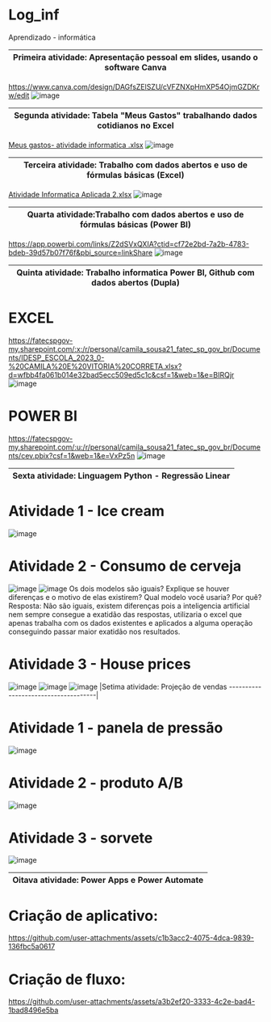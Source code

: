 # Log_inf
Aprendizado - informática 

| Primeira atividade: Apresentação pessoal em slides, usando o software Canva
-----------------------------------------------------------------------------|
https://www.canva.com/design/DAGfsZElSZU/cVFZNXpHmXP54OjmGZDKrw/edit
![image](https://github.com/user-attachments/assets/d1b9aacb-a817-4228-98f1-e289a1f37098)

|Segunda atividade: Tabela "Meus Gastos" trabalhando dados cotidianos no Excel
------------------------------------------------------------------------------|
[Meus gastos- atividade informatica .xlsx](https://github.com/user-attachments/files/19398602/Meus.gastos-.atividade.informatica.xlsx)
![image](https://github.com/user-attachments/assets/24d26ccc-92d1-4ebd-be14-a6b53090533c)

|Terceira atividade: Trabalho com dados abertos e uso de fórmulas básicas (Excel)
---------------------------------------------------------------------------------|
[Atividade Informatica Aplicada 2.xlsx](https://github.com/user-attachments/files/19452220/Atividade.Informatica.Aplicada.2.xlsx)
![image](https://github.com/user-attachments/assets/d9a2d5e0-2793-4848-b29b-ad99379e400a)

|Quarta atividade:Trabalho com dados abertos e uso de fórmulas básicas (Power BI)
---------------------------------------------------------------------------------|
https://app.powerbi.com/links/Z2dSVxQXIA?ctid=cf72e2bd-7a2b-4783-bdeb-39d57b07f76f&pbi_source=linkShare
![image](https://github.com/user-attachments/assets/e9e7c058-904d-480c-b671-8ad5b71ae0ff)

|Quinta atividade: Trabalho informatica Power BI, Github com dados abertos (Dupla)
----------------------------------------------------------------------------------|
# EXCEL
https://fatecspgov-my.sharepoint.com/:x:/r/personal/camila_sousa21_fatec_sp_gov_br/Documents/IDESP_ESCOLA_2023_0-%20CAMILA%20E%20VITORIA%20CORRETA.xlsx?d=wfbb4fa061b014e32bad5ecc509ed5c1c&csf=1&web=1&e=BIRQjr
![image](https://github.com/user-attachments/assets/4a2c3d43-1c3c-4afe-b785-03215ae5245e)

# POWER BI
https://fatecspgov-my.sharepoint.com/:u:/r/personal/camila_sousa21_fatec_sp_gov_br/Documents/cev.pbix?csf=1&web=1&e=VxPz5n
![image](https://github.com/user-attachments/assets/423b76ef-3609-44f3-b576-533728ef13cb)

|Sexta atividade: Linguagem Python - Regressão Linear 
-----------------------------------------------------|
# Atividade 1 - Ice cream
![image](https://github.com/user-attachments/assets/1da55875-9796-4cfd-ab24-50d7de7d2d92)
# Atividade 2 - Consumo de cerveja
![image](https://github.com/user-attachments/assets/cafa4a8c-8431-4e64-8920-f3c341219e5c)
![image](https://github.com/user-attachments/assets/69868690-6ec9-4336-9221-871451f828d4)
Os dois modelos são iguais? Explique se houver diferenças e o motivo de elas existirem?
Qual modelo você usaria? Por quê?
Resposta:  Não são iguais, existem diferenças pois a inteligencia artificial nem sempre consegue a exatidão das respostas, utilizaria o excel que apenas trabalha com os dados existentes e aplicados a alguma operação conseguindo passar maior exatidão nos resultados.
# Atividade 3 - House prices
![image](https://github.com/user-attachments/assets/ce90f26d-c326-4639-b4ec-65c433f5d0e2)
![image](https://github.com/user-attachments/assets/235af9a6-12b3-400c-b169-6770168e5ac0)
![image](https://github.com/user-attachments/assets/b20b12b6-b055-4040-b714-66c81089199a)
|Setima atividade: Projeção de vendas
-------------------------------------|
# Atividade 1 - panela de pressão
![image](https://github.com/user-attachments/assets/e6f9341e-ec5d-45b0-a42f-65cbd174a3b8)
# Atividade 2 - produto A/B
![image](https://github.com/user-attachments/assets/85ac14cd-8ac7-456a-9fef-913d7884c847)
# Atividade 3 - sorvete
![image](https://github.com/user-attachments/assets/73b04bc6-73a6-4a6b-9f77-17625b3a12f9)

|Oitava atividade: Power Apps e Power Automate
-----------------------------------------------|
# Criação de aplicativo:
https://github.com/user-attachments/assets/c1b3acc2-4075-4dca-9839-136fbc5a0617
# Criação de fluxo:
https://github.com/user-attachments/assets/a3b2ef20-3333-4c2e-bad4-1bad8496e5ba










